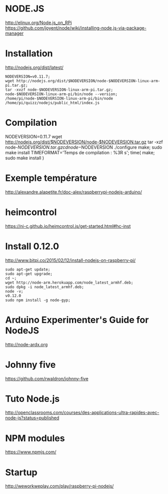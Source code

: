 



**NODE.JS**
===========



<http://elinux.org/Node.js_on_RPi>
<https://github.com/joyent/node/wiki/installing-node.js-via-package-manager>


# Installation
<http://nodejs.org/dist/latest/>


	NODEVERSION=v0.11.7;
	wget http://nodejs.org/dist/$NODEVERSION/node-$NODEVERSION-linux-arm-pi.tar.gz;
	tar -xvzf node-$NODEVERSION-linux-arm-pi.tar.gz;
	node-$NODEVERSION-linux-arm-pi/bin/node --version;
	/home/pi/node-$NODEVERSION-linux-arm-pi/bin/node     /home/pi/quizz/nodejs/public_html/index.js



# Compilation

NODEVERSION=0.11.7
wget http://nodejs.org/dist/$NODEVERSION/node-$NODEVERSION.tar.gz
tar -xzf node-$NODEVERSION.tar.gz
cd node-$NODEVERSION
./configure
make; sudo make install
TIMEFORMAT='Temps de compilation : %3R s'; time( make; sudo make install )



# Exemple température

<http://alexandre.alapetite.fr/doc-alex/raspberrypi-nodejs-arduino/>



# heimcontrol
<https://ni-c.github.io/heimcontrol.js/get-started.html#hc-inst>




# Install 0.12.0

<http://www.bitpi.co/2015/02/12/install-nodejs-on-raspberry-pi/>

	sudo apt-get update;
	sudo apt-get upgrade;
	cd ~;
	wget http://node-arm.herokuapp.com/node_latest_armhf.deb;
	sudo dpkg -i node_latest_armhf.deb;
	node -v;
	v0.12.0
	sudo npm install -g node-gyp;



# Arduino Experimenter's Guide for NodeJS

<http://node-ardx.org>


# Johnny five

<https://github.com/rwaldron/johnny-five>


# Tuto Node.js

<http://openclassrooms.com/courses/des-applications-ultra-rapides-avec-node-js?status=published>


# NPM modules

<https://www.npmjs.com/>


# Startup

<http://weworkweplay.com/play/raspberry-pi-nodejs/>

